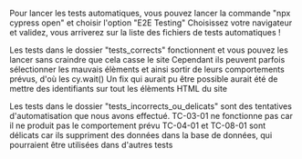 Pour lancer les tests automatiques, vous pouvez lancer la commande "npx cypress open" et choisir l'option "E2E Testing"
Choisissez votre navigateur et validez, vous arriverez sur la liste des fichiers de tests automatiques !

Les tests dans le dossier "tests_corrects" fonctionnent et vous pouvez les lancer sans craindre que cela casse le site
Cependant ils peuvent parfois sélectionner les mauvais élèments et ainsi sortir de leurs comportements prévus, d'où les cy.wait()
Un fix qui aurait pu être possible aurait été de mettre des identifiants sur tout les élèments HTML du site

Les tests dans le dossier "tests_incorrects_ou_delicats" sont des tentatives d'automatisation que nous avons effectué.
TC-03-01 ne fonctionne pas car il ne produit pas le comportement prévu
TC-04-01 et TC-08-01 sont délicats car ils suppriment des données dans la base de données, qui pourraient être utilisées dans d'autres tests